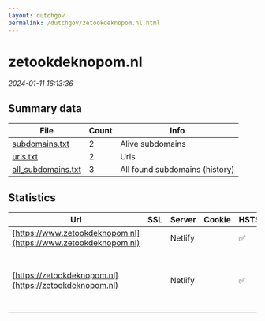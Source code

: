 ```yaml
---
layout: dutchgov
permalink: /dutchgov/zetookdeknopom.nl.html
---
```



# zetookdeknopom.nl
*2024-01-11 16:13:36*
## Summary data


| File       | Count | Info |
|------------|-------|------|
|[subdomains.txt](/data/zetookdeknopom.nl/subdomains.txt)|2|Alive subdomains|
|[urls.txt](/data/zetookdeknopom.nl/urls.txt)|2|Urls|
|[all_subdomains.txt](/data/zetookdeknopom.nl/all_subdomains.txt)|3|All found subdomains (history)|


## Statistics


| Url | SSL | Server | Cookie | HSTS | CSP | XFO | XXP | RP | Tech |Title |
|------------|-------|------|------|------|------|------|------|------|------|------|
|[https://www.zetookdeknopom.nl](https://www.zetookdeknopom.nl)| |Netlify| |:white_check_mark: |:warning: | :white_check_mark: | :white_check_mark: | :white_check_mark: |HSTS Netlify||
|[https://zetookdeknopom.nl](https://zetookdeknopom.nl)| |Netlify| |:white_check_mark: |:warning: | :white_check_mark: | :white_check_mark: | :white_check_mark: |HSTS Netlify Next.js Node.js React Webpack|Zet ook de knop...|
